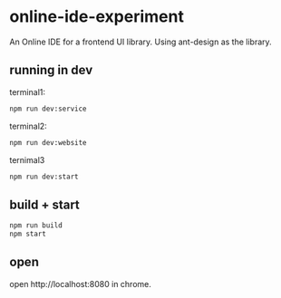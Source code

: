 # online-ide-experiment

An Online IDE for a frontend UI library.
Using ant-design as the library.

## running in dev
terminal1:
```bash
npm run dev:service
```
terminal2:
```bash
npm run dev:website
```
ternimal3
```bash
npm run dev:start
```

## build + start
```bash
npm run build
npm start
```

## open
open http://localhost:8080 in chrome.